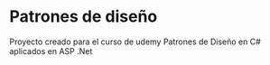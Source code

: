 # Patrones de diseño
Proyecto creado para el curso de udemy Patrones de Diseño en C# aplicados en ASP .Net
